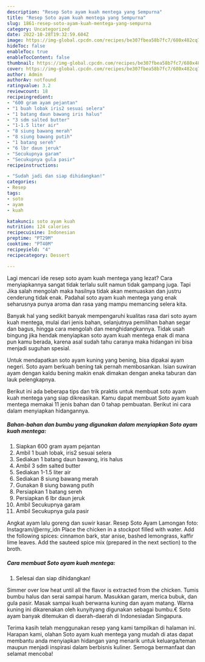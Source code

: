 ```yaml
---
description: "Resep Soto ayam kuah mentega yang Sempurna"
title: "Resep Soto ayam kuah mentega yang Sempurna"
slug: 1861-resep-soto-ayam-kuah-mentega-yang-sempurna
category: Uncategorized
date: 2022-10-28T19:32:59.604Z
image: https://img-global.cpcdn.com/recipes/be307fbea58b7fc7/680x482cq70/soto-ayam-kuah-mentega-foto-resep-utama.jpg
hideToc: false
enableToc: true
enableTocContent: false
thumbnail: https://img-global.cpcdn.com/recipes/be307fbea58b7fc7/680x482cq70/soto-ayam-kuah-mentega-foto-resep-utama.jpg
cover: https://img-global.cpcdn.com/recipes/be307fbea58b7fc7/680x482cq70/soto-ayam-kuah-mentega-foto-resep-utama.jpg
author: Admin
authorAv: notfound
ratingvalue: 3.2
reviewcount: 18
recipeingredient:
- "600 gram ayam pejantan"
- "1 buah lobak iris2 sesuai selera"
- "1 batang daun bawang iris halus"
- "3 sdm salted butter"
- "1-1.5 liter air"
- "8 siung bawang merah"
- "8 siung bawang putih"
- "1 batang sereh"
- "6 lbr daun jeruk"
- "Secukupnya garam"
- "Secukupnya gula pasir"
recipeinstructions:

- "Sudah jadi dan siap dihidangkan!"
categories:
- Resep
tags:
- soto
- ayam
- kuah

katakunci: soto ayam kuah 
nutrition: 124 calories
recipecuisine: Indonesian
preptime: "PT29M"
cooktime: "PT40M"
recipeyield: "4"
recipecategory: Dessert

---
```



Lagi mencari ide resep soto ayam kuah mentega yang lezat? Cara menyiapkannya sangat tidak terlalu sulit namun tidak gampang juga. Tapi Jika salah mengolah maka hasilnya tidak akan memuaskan dan justru cenderung tidak enak. Padahal soto ayam kuah mentega yang enak seharusnya punya aroma dan rasa yang mampu memancing selera kita.


Banyak hal yang sedikit banyak mempengaruhi kualitas rasa dari soto ayam kuah mentega, mulai dari jenis bahan, selanjutnya pemilihan bahan segar dan bagus, hingga cara mengolah dan menghidangkannya. Tidak usah bingung jika hendak menyiapkan soto ayam kuah mentega enak di mana pun kamu berada, karena asal sudah tahu caranya maka hidangan ini bisa menjadi suguhan spesial.

Untuk mendapatkan soto ayam kuning yang bening, bisa dipakai ayam negeri. Soto ayam berkuah bening tak pernah membosankan. Isian suwiran ayam dengan kaldu bening makin enak dimakan dengan aneka taburan dan lauk pelengkapnya.


Berikut ini ada beberapa tips dan trik praktis untuk membuat soto ayam kuah mentega yang siap dikreasikan. Kamu dapat membuat Soto ayam kuah mentega memakai 11 jenis bahan dan 0 tahap pembuatan. Berikut ini cara dalam menyiapkan hidangannya.

<!--inarticleads1-->

##### Bahan-bahan dan bumbu yang digunakan dalam menyiapkan Soto ayam kuah mentega:

1. Siapkan 600 gram ayam pejantan
1. Ambil 1 buah lobak, iris2 sesuai selera
1. Sediakan 1 batang daun bawang, iris halus
1. Ambil 3 sdm salted butter
1. Sediakan 1-1.5 liter air
1. Sediakan 8 siung bawang merah
1. Gunakan 8 siung bawang putih
1. Persiapkan 1 batang sereh
1. Persiapkan 6 lbr daun jeruk
1. Ambil Secukupnya garam
1. Ambil Secukupnya gula pasir


Angkat ayam lalu goreng dan suwir kasar. Resep Soto Ayam Lamongan foto: Instagram/@erny_idn Place the chicken in a stockpot filled with water. Add the following spices: cinnamon bark, star anise, bashed lemongrass, kaffir lime leaves. Add the sauteed spice mix (prepared in the next section) to the broth. 

<!--inarticleads2-->

##### Cara membuat Soto ayam kuah mentega:


1. Selesai dan siap dihidangkan!

Simmer over low heat until all the flavor is extracted from the chicken. Tumis bumbu halus dan serai sampai harum. Masukkan garam, merica bubuk, dan gula pasir. Masak sampai kuah berwarna kuning dan ayam matang. Warna kuning ini dikarenakan oleh kunyityang digunakan sebagai bumbu.€ Soto ayam banyak ditemukan di daerah-daerah di Indonesiadan Singapura. 

Terima kasih telah menggunakan resep yang kami tampilkan di halaman ini. Harapan kami, olahan Soto ayam kuah mentega yang mudah di atas dapat membantu anda menyiapkan hidangan yang menarik untuk keluarga/teman maupun menjadi inspirasi dalam berbisnis kuliner. Semoga bermanfaat dan selamat mencoba!
